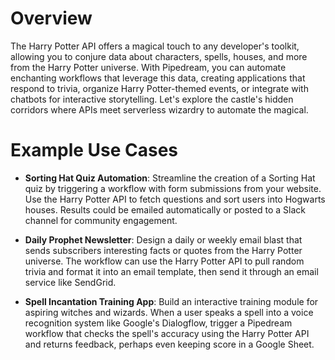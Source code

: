 # Overview

The Harry Potter API offers a magical touch to any developer's toolkit, allowing you to conjure data about characters, spells, houses, and more from the Harry Potter universe. With Pipedream, you can automate enchanting workflows that leverage this data, creating applications that respond to trivia, organize Harry Potter-themed events, or integrate with chatbots for interactive storytelling. Let's explore the castle's hidden corridors where APIs meet serverless wizardry to automate the magical.

# Example Use Cases

- **Sorting Hat Quiz Automation**: Streamline the creation of a Sorting Hat quiz by triggering a workflow with form submissions from your website. Use the Harry Potter API to fetch questions and sort users into Hogwarts houses. Results could be emailed automatically or posted to a Slack channel for community engagement.

- **Daily Prophet Newsletter**: Design a daily or weekly email blast that sends subscribers interesting facts or quotes from the Harry Potter universe. The workflow can use the Harry Potter API to pull random trivia and format it into an email template, then send it through an email service like SendGrid.

- **Spell Incantation Training App**: Build an interactive training module for aspiring witches and wizards. When a user speaks a spell into a voice recognition system like Google's Dialogflow, trigger a Pipedream workflow that checks the spell's accuracy using the Harry Potter API and returns feedback, perhaps even keeping score in a Google Sheet.
